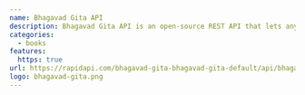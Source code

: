 ```yaml
---
name: Bhagavad Gita API
description: Bhagavad Gita API is an open-source REST API that lets anyone use the text from Srimad Bhagavad Gita in their own web or mobile application(s).
categories:
  - books
features:
  https: true
url: https://rapidapi.com/bhagavad-gita-bhagavad-gita-default/api/bhagavad-gita3
logo: bhagavad-gita.png
---
```

